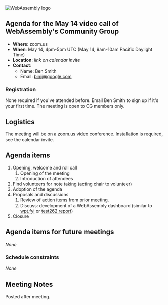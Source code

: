 ![WebAssembly logo](/images/WebAssembly.png)

## Agenda for the May 14 video call of WebAssembly's Community Group

- **Where**: zoom.us
- **When**: May 14, 4pm-5pm UTC (May 14, 9am-10am Pacific Daylight Time)
- **Location**: *link on calendar invite*
- **Contact**:
    - Name: Ben Smith
    - Email: binji@google.com

### Registration

None required if you've attended before. Email Ben Smith to sign up if it's
your first time. The meeting is open to CG members only.

## Logistics

The meeting will be on a zoom.us video conference.
Installation is required, see the calendar invite.

## Agenda items

1. Opening, welcome and roll call
    1. Opening of the meeting
    1. Introduction of attendees
1. Find volunteers for note taking (acting chair to volunteer)
1. Adoption of the agenda
1. Proposals and discussions
    1. Review of action items from prior meeting.
    1. Discuss: development of a WebAssembly dashboard (similar to [wpt.fyi](wpt.fyi) or [test262.report](test262.report))
1. Closure

## Agenda items for future meetings

*None*

### Schedule constraints

*None*

## Meeting Notes

Posted after meeting.
